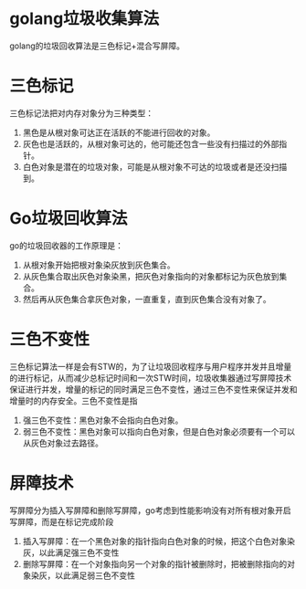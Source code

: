 # golang垃圾收集算法
golang的垃圾回收算法是三色标记+混合写屏障。

# 三色标记
三色标记法把对内存对象分为三种类型：
1. 黑色是从根对象可达正在活跃的不能进行回收的对象。
2. 灰色也是活跃的，从根对象可达的，他可能还包含一些没有扫描过的外部指针。
3. 白色对象是潜在的垃圾对象，可能是从根对象不可达的垃圾或者是还没扫描到。

# Go垃圾回收算法
go的垃圾回收器的工作原理是：
1. 从根对象开始把根对象染灰放到灰色集合。
2. 从灰色集合取出灰色对象染黑，把灰色对象指向的对象都标记为灰色放到集合。
3. 然后再从灰色集合拿灰色对象，一直重复，直到灰色集合没有对象了。

# 三色不变性
三色标记算法一样是会有STW的，为了让垃圾回收程序与用户程序并发并且增量的进行标记，从而减少总标记时间和一次STW时间，垃圾收集器通过写屏障技术保证进行并发，增量的标记的同时满足三色不变性，通过三色不变性来保证并发和增量时的内存安全。三色不变性是指
1. 强三色不变性：黑色对象不会指向白色对象。
2. 弱三色不变性：黑色对象可以指向白色对象，但是白色对象必须要有一个可以从灰色对象过去路径。

# 屏障技术
写屏障分为插入写屏障和删除写屏障，go考虑到性能影响没有对所有根对象开启写屏障，而是在标记完成阶段
1. 插入写屏障：在一个黑色对象的指针指向白色对象的时候，把这个白色对象染灰，以此满足强三色不变性
2. 删除写屏障：在一个对象指向另一个对象的指针被删除时，把被删除指向的对象染灰，以此满足弱三色不变性